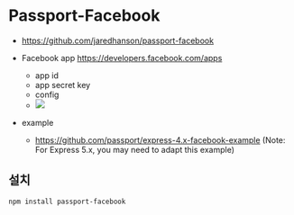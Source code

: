 # Passport-Facebook

- https://github.com/jaredhanson/passport-facebook
- Facebook app https://developers.facebook.com/apps
  - app id
  - app secret key
  - config
  - <img src="/md/passportjs/images/facebookloginconf.webp">


- example
  - https://github.com/passport/express-4.x-facebook-example (Note: For Express 5.x, you may need to adapt this example)

## 설치
```
npm install passport-facebook
```

